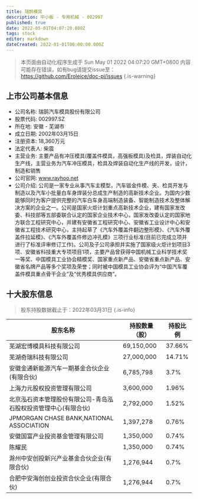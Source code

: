 ```yaml
---
title: 瑞鹄模具
description: 中小板 - 专用机械 - 002997
published: true
date: 2022-05-01T04:07:20.000Z
tags: stock
editor: markdown
dateCreated: 2022-01-01T00:00:00.000Z
---
```


> 本页面由自动化程序生成于 Sun May 01 2022 04:07:20 GMT+0800
> 内容可能存在错误，如有bug请提交issue至：https://github.com/Eroleice/doc-pi/issues
{.is-warning}

## 上市公司基本信息
- 公司名称: 瑞鹄汽车模具股份有限公司
- 股票代码: 002997.SZ
- 所在地: 安徽 - 芜湖市
- 成立日期: 2002年03月15日
- 注册资本: 18,360万元
- 法定代表人: 柴震
- 主营业务: 主要产品有冲压模具(覆盖件模具，高强板模具)及检具，焊装自动化生产线，主营业务为汽车冲压模具，检具及焊装自动化生产线的开发，设计，制造和销售
- 公司官网: www.rayhoo.net
- 公司介绍: 公司是一家专业从事汽车主模型，汽车钣金件模、夹、检具开发与制造以及汽车小批量白车身焊装分总成生产制造的高新技术企业。为国内少数能够同时为客户提供完整的汽车白车身高端制造装备、智能制造技术及整体解决方案的企业之一。公司是国家火炬计划重点高新技术企业，建有国家发改委、科技部等五部委联合认定的国家企业技术中心，国家发改委认定的国家地方联合工程研究中心，并建有安徽省工程研究中心、安徽省工业设计中心和安徽省工程技术研究中心，主持起草了《汽车外覆盖件翻边整形模》、《汽车外覆盖件拉延模》、《汽车外覆盖件修边冲孔模》三项行业标准(目前已完成立项并进行了标准评审修订工作)。公司及子公司承担并实施了国家级火炬计划项目3项、安徽省科技重大专项项目1项，主要产品曾获得中国机械工业科学技术奖一等奖、中国模具工业协会精模奖、国家重点新产品、安徽省重点新产品、安徽省名牌产品等多个奖项及荣誉；同时被中国模具工业协会评为“中国汽车覆盖件模具重点骨干企业”及“优秀模具供应商”。


## 十大股东信息
> 股东持股数据截止于：2022年03月31日
{.is-info}

| 股东名称 | 持股数量（股） | 持股比例 |
| --- | --- | --- |
| 芜湖宏博模具科技有限公司 | 69,150,000 | 37.66% |
| 芜湖奇瑞科技有限公司 | 27,000,000 | 14.71% |
| 安徽金通新能源汽车一期基金合伙企业(有限合伙) | 6,785,798 | 3.7% |
| 上海力元股权投资管理有限公司 | 3,600,000 | 1.96% |
| 北京泓石资本管理股份有限公司-青岛泓石股权投资管理中心(有限合伙) | 2,792,000 | 1.52% |
| JPMORGAN CHASE BANK,NATIONAL ASSOCIATION | 1,397,278 | 0.76% |
| 安徽国富产业投资基金管理有限公司 | 1,350,000 | 0.74% |
| 陈耀民 | 1,350,000 | 0.74% |
| 滁州中安创投新兴产业基金合伙企业(有限合伙) | 1,276,944 | 0.7% |
| 合肥中安海创创业投资合伙企业(有限合伙) | 1,276,944 | 0.7% |




